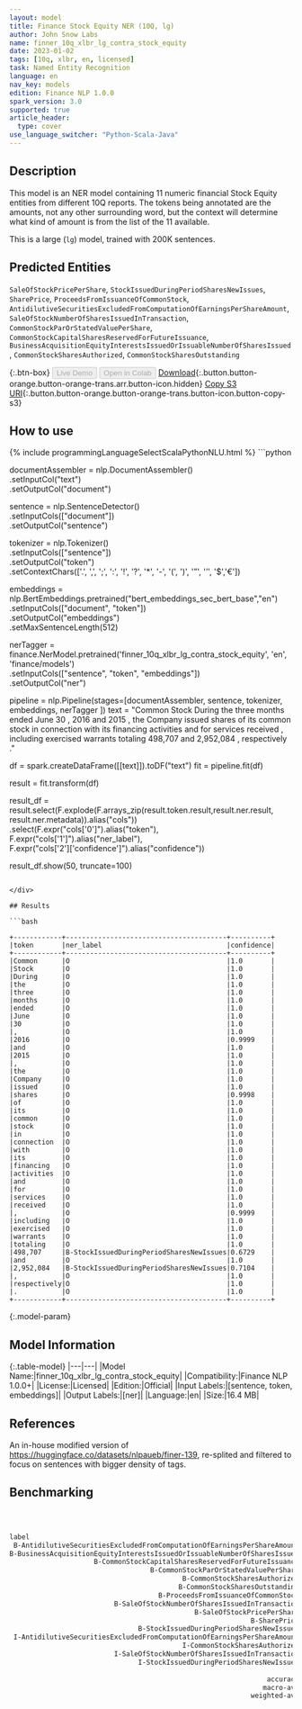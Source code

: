 ```yaml
---
layout: model
title: Finance Stock Equity NER (10Q, lg)
author: John Snow Labs
name: finner_10q_xlbr_lg_contra_stock_equity
date: 2023-01-02
tags: [10q, xlbr, en, licensed]
task: Named Entity Recognition
language: en
nav_key: models
edition: Finance NLP 1.0.0
spark_version: 3.0
supported: true
article_header:
  type: cover
use_language_switcher: "Python-Scala-Java"
---
```


## Description

This model is an NER model containing 11 numeric financial Stock Equity entities from different 10Q reports. The tokens being annotated are the amounts, not any other surrounding word, but the context will determine what kind of amount is from the list of the 11 available.

This is a large (`lg`) model, trained with 200K sentences.

## Predicted Entities

`SaleOfStockPricePerShare`, `StockIssuedDuringPeriodSharesNewIssues`, `SharePrice`, `ProceedsFromIssuanceOfCommonStock`, `AntidilutiveSecuritiesExcludedFromComputationOfEarningsPerShareAmount`, `SaleOfStockNumberOfSharesIssuedInTransaction`, `CommonStockParOrStatedValuePerShare`, `CommonStockCapitalSharesReservedForFutureIssuance`, `BusinessAcquisitionEquityInterestsIssuedOrIssuableNumberOfSharesIssued`, `CommonStockSharesAuthorized`, `CommonStockSharesOutstanding`

{:.btn-box}
<button class="button button-orange" disabled>Live Demo</button>
<button class="button button-orange" disabled>Open in Colab</button>
[Download](https://s3.amazonaws.com/auxdata.johnsnowlabs.com/finance/models/finner_10q_xlbr_lg_contra_stock_equity_en_1.0.0_3.0_1672654212856.zip){:.button.button-orange.button-orange-trans.arr.button-icon.hidden}
[Copy S3 URI](s3://auxdata.johnsnowlabs.com/finance/models/finner_10q_xlbr_lg_contra_stock_equity_en_1.0.0_3.0_1672654212856.zip){:.button.button-orange.button-orange-trans.button-icon.button-copy-s3}

## How to use



<div class="tabs-box" markdown="1">
{% include programmingLanguageSelectScalaPythonNLU.html %}
```python
 
documentAssembler = nlp.DocumentAssembler() \
   .setInputCol("text") \
   .setOutputCol("document")

sentence = nlp.SentenceDetector() \
   .setInputCols(["document"]) \
   .setOutputCol("sentence") 

tokenizer = nlp.Tokenizer()\
    .setInputCols(["sentence"])\
    .setOutputCol("token")\
    .setContextChars(['.', ',', ';', ':', '!', '?', '*', '-', '(', ')', '”', '’', '$','€'])

embeddings = nlp.BertEmbeddings.pretrained("bert_embeddings_sec_bert_base","en") \
  .setInputCols(["document", "token"]) \
  .setOutputCol("embeddings")\
  .setMaxSentenceLength(512)

nerTagger = finance.NerModel.pretrained('finner_10q_xlbr_lg_contra_stock_equity', 'en', 'finance/models')\
   .setInputCols(["sentence", "token", "embeddings"])\
   .setOutputCol("ner")
              
pipeline = nlp.Pipeline(stages=[documentAssembler,
                            sentence,
                            tokenizer,
                            embeddings,
                            nerTagger
                                ])
text = "Common Stock During the three months ended June 30 , 2016 and 2015 , the Company issued shares of its common stock in connection with its financing activities and for services received , including exercised warrants totaling 498,707 and 2,952,084 , respectively ."

df = spark.createDataFrame([[text]]).toDF("text")
fit = pipeline.fit(df)

result = fit.transform(df)

result_df = result.select(F.explode(F.arrays_zip(result.token.result,result.ner.result, result.ner.metadata)).alias("cols"))\
.select(F.expr("cols['0']").alias("token"),\
      F.expr("cols['1']").alias("ner_label"),\
      F.expr("cols['2']['confidence']").alias("confidence"))

result_df.show(50, truncate=100)
```

</div>

## Results

```bash

+------------+----------------------------------------+----------+
|token       |ner_label                               |confidence|
+------------+----------------------------------------+----------+
|Common      |O                                       |1.0       |
|Stock       |O                                       |1.0       |
|During      |O                                       |1.0       |
|the         |O                                       |1.0       |
|three       |O                                       |1.0       |
|months      |O                                       |1.0       |
|ended       |O                                       |1.0       |
|June        |O                                       |1.0       |
|30          |O                                       |1.0       |
|,           |O                                       |1.0       |
|2016        |O                                       |0.9999    |
|and         |O                                       |1.0       |
|2015        |O                                       |1.0       |
|,           |O                                       |1.0       |
|the         |O                                       |1.0       |
|Company     |O                                       |1.0       |
|issued      |O                                       |1.0       |
|shares      |O                                       |0.9998    |
|of          |O                                       |1.0       |
|its         |O                                       |1.0       |
|common      |O                                       |1.0       |
|stock       |O                                       |1.0       |
|in          |O                                       |1.0       |
|connection  |O                                       |1.0       |
|with        |O                                       |1.0       |
|its         |O                                       |1.0       |
|financing   |O                                       |1.0       |
|activities  |O                                       |1.0       |
|and         |O                                       |1.0       |
|for         |O                                       |1.0       |
|services    |O                                       |1.0       |
|received    |O                                       |1.0       |
|,           |O                                       |0.9999    |
|including   |O                                       |1.0       |
|exercised   |O                                       |1.0       |
|warrants    |O                                       |1.0       |
|totaling    |O                                       |1.0       |
|498,707     |B-StockIssuedDuringPeriodSharesNewIssues|0.6729    |
|and         |O                                       |1.0       |
|2,952,084   |B-StockIssuedDuringPeriodSharesNewIssues|0.7104    |
|,           |O                                       |1.0       |
|respectively|O                                       |1.0       |
|.           |O                                       |1.0       |
+------------+----------------------------------------+----------+

```

{:.model-param}
## Model Information

{:.table-model}
|---|---|
|Model Name:|finner_10q_xlbr_lg_contra_stock_equity|
|Compatibility:|Finance NLP 1.0.0+|
|License:|Licensed|
|Edition:|Official|
|Input Labels:|[sentence, token, embeddings]|
|Output Labels:|[ner]|
|Language:|en|
|Size:|16.4 MB|

## References

An in-house modified version of https://huggingface.co/datasets/nlpaueb/finer-139, re-splited and filtered to focus on sentences with bigger density of tags.

## Benchmarking

```bash



label                                                                       precision    recall  f1-score   support
 B-AntidilutiveSecuritiesExcludedFromComputationOfEarningsPerShareAmount     0.9913    0.9933    0.9923      1487
B-BusinessAcquisitionEquityInterestsIssuedOrIssuableNumberOfSharesIssued     0.8814    0.8062    0.8421       129
                     B-CommonStockCapitalSharesReservedForFutureIssuance     0.9515    0.9290    0.9401       169
                                   B-CommonStockParOrStatedValuePerShare     0.9249    0.9467    0.9357       169
                                           B-CommonStockSharesAuthorized     0.9500    0.9301    0.9399       143
                                          B-CommonStockSharesOutstanding     0.8443    0.9463    0.8924       149
                                     B-ProceedsFromIssuanceOfCommonStock     0.7550    0.8444    0.7972       135
                          B-SaleOfStockNumberOfSharesIssuedInTransaction     0.4486    0.8836    0.5951       232
                                              B-SaleOfStockPricePerShare     0.5774    0.9262    0.7113       149
                                                            B-SharePrice     0.9338    0.7056    0.8038       180
                                B-StockIssuedDuringPeriodSharesNewIssues     0.7725    0.4417    0.5621       369
 I-AntidilutiveSecuritiesExcludedFromComputationOfEarningsPerShareAmount     1.0000    1.0000    1.0000         1
                                           I-CommonStockSharesAuthorized     1.0000    1.0000    1.0000         1
                          I-SaleOfStockNumberOfSharesIssuedInTransaction     0.0000    0.0000    0.0000         2
                                I-StockIssuedDuringPeriodSharesNewIssues     0.0000    0.0000    0.0000         7
                                                                       O     0.9991    0.9978    0.9984     97395
                                                                accuracy       -          -      0.9938    100717
                                                               macro-avg     0.7519    0.7719    0.7506    100717
                                                            weighted-avg     0.9950    0.9938    0.9940    100717

```
